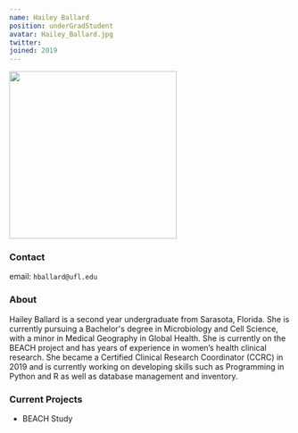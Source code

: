 ```yaml
---
name: Hailey Ballard
position: underGradStudent
avatar: Hailey_Ballard.jpg
twitter:
joined: 2019
---
```


<img width="300" src="{{site.baseurl}}/images/people/{{page.avatar}}" data-action="zoom">

### Contact

email: `hballard@ufl.edu` <br>


### About

Hailey Ballard is a second year undergraduate from Sarasota, Florida. She is currently pursuing a Bachelor's degree in Microbiology and Cell Science, with a minor in Medical Geography in Global Health.  She is currently on the BEACH project and has years of experience in women’s health clinical research. She became a Certified Clinical Research Coordinator (CCRC) in 2019 and is currently working on developing skills such as Programming in Python and R as well as database management and inventory. 


### Current Projects

- BEACH Study


